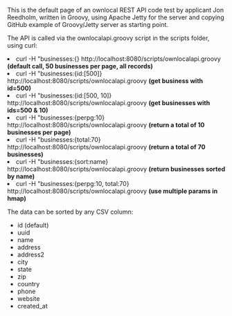 <html lang="en">
<head>
    <meta charset="UTF-8">
    <title>OwnLocal REST API</title>
</head>
<body>
<p>
This is the default page of an ownlocal REST API code test by applicant Jon Reedholm,
written in Groovy, using Apache Jetty for the server and copying GitHub example of
Groovy/Jetty server as starting point.
</p>
<p>The API is called via the ownlocalapi.groovy script in the scripts folder, using curl:</p>
<li>curl -H "businesses:{} http://localhost:8080/scripts/ownlocalapi.groovy <b>(default call, 50 businesses per page, all records)</b></li>
<li>curl -H "businesses:{id:[500]} http://localhost:8080/scripts/ownlocalapi.groovy <b>(get business with id=500)</b></li>
<li>curl -H "businesses:{id:[500, 10]} http://localhost:8080/scripts/ownlocalapi.groovy <b>(get businesses with ids=500 & 10)</b></li>
<li>curl -H "businesses:{perpg:10} http://localhost:8080/scripts/ownlocalapi.groovy <b>(return a total of 10 businesses per page)</b></li>
<li>curl -H "businesses:{total:70} http://localhost:8080/scripts/ownlocalapi.groovy <b>(return a total of 70 businesses)</b></li>
<li>curl -H "businesses:{sort:name} http://localhost:8080/scripts/ownlocalapi.groovy <b>(return businesses sorted by name)</b></li>
<li>curl -H "businesses:{perpg:10, total:70} http://localhost:8080/scripts/ownlocalapi.groovy <b>(use multiple params in hmap)</b></li>

<p>The data can be sorted by any CSV column:</p>
<ul>
<li>id </b>(default)</b></li>
<li>uuid</li>
<li>name</li>
<li>address</li>
<li>address2</li>
<li>city</li>
<li>state</li>
<li>zip</li>
<li>country</li>
<li>phone</li>
<li>website</li>
<li>created_at</li>
</ul>
</body>
</html>
